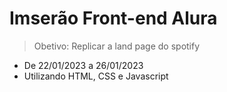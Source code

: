 # Imserão Front-end Alura

> Obetivo: Replicar a land page do spotify

- De 22/01/2023 a 26/01/2023
- Utilizando HTML, CSS e Javascript